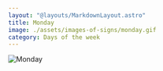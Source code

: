 ```yaml
---
layout: "@layouts/MarkdownLayout.astro"
title: Monday
image: ./assets/images-of-signs/monday.gif
category: Days of the week
---
```


![Monday](@signs/monday.gif)
